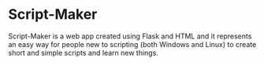 # Script-Maker

Script-Maker is a web app created using Flask and HTML and it represents an easy way for people new to scripting (both Windows and Linux) to create short and simple scripts and learn new things.
